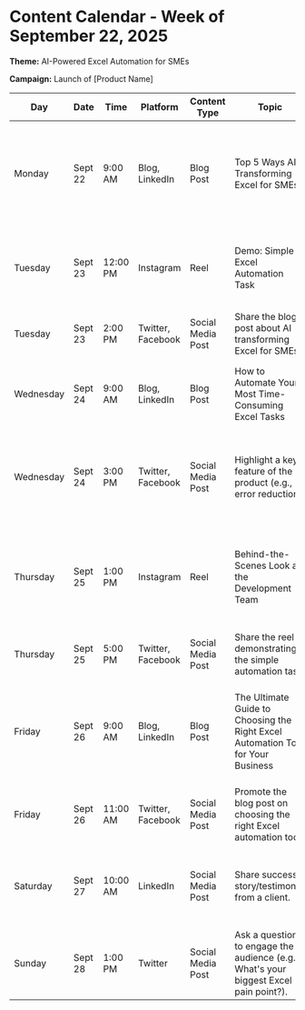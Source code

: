# Content Calendar - Week of September 22, 2025

**Theme:** AI-Powered Excel Automation for SMEs

**Campaign:**  Launch of [Product Name]

| Day      | Date       | Time          | Platform     | Content Type       | Topic                                                              | Key Message                                                                 |
|----------|------------|---------------|---------------|--------------------|----------------------------------------------------------------------|----------------------------------------------------------------------------|
| Monday   | Sept 22    | 9:00 AM       | Blog, LinkedIn | Blog Post          | Top 5 Ways AI is Transforming Excel for SMEs                       | Save time, reduce errors, and boost productivity with AI-powered Excel automation. |
| Tuesday  | Sept 23    | 12:00 PM      | Instagram     | Reel               | Demo: Simple Excel Automation Task                                   | See how easy it is to automate your Excel tasks with [Product Name].             |
| Tuesday  | Sept 23    | 2:00 PM        | Twitter, Facebook | Social Media Post | Share the blog post about AI transforming Excel for SMEs.                 | Link to blog post.                                                        |
| Wednesday| Sept 24    | 9:00 AM       | Blog, LinkedIn | Blog Post          | How to Automate Your Most Time-Consuming Excel Tasks               | Streamline your workflow and free up valuable time.                             |
| Wednesday| Sept 24    | 3:00 PM        | Twitter, Facebook| Social Media Post | Highlight a key feature of the product (e.g., error reduction).            | Reduce errors and improve data accuracy with [Product Name].                  |
| Thursday | Sept 25    | 1:00 PM       | Instagram     | Reel               | Behind-the-Scenes Look at the Development Team                       | Get to know the team behind [Product Name] and our commitment to innovation.     |
| Thursday | Sept 25    | 5:00 PM        | Twitter, Facebook | Social Media Post | Share the reel demonstrating the simple automation task.                 | Link to the reel.                                                           |
| Friday   | Sept 26    | 9:00 AM       | Blog, LinkedIn | Blog Post          | The Ultimate Guide to Choosing the Right Excel Automation Tool for Your Business | Find the perfect Excel automation tool to fit your specific needs and budget. |
| Friday   | Sept 26    | 11:00 AM       | Twitter, Facebook | Social Media Post | Promote the blog post on choosing the right Excel automation tool.         | Link to the blog post.                                                        |
| Saturday | Sept 27    | 10:00 AM       | LinkedIn       | Social Media Post | Share success story/testimonial from a client.                           | See how [Product Name] has helped other SMEs achieve success.                   |
| Sunday   | Sept 28    | 1:00 PM        | Twitter          | Social Media Post | Ask a question to engage the audience (e.g., What's your biggest Excel pain point?). | Encourage interaction and gather valuable feedback.                               |
